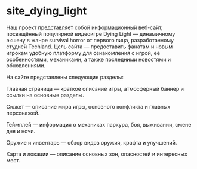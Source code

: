 # site_dying_light
Наш проект представляет собой информационный веб-сайт, посвящённый популярной видеоигре Dying Light — динамичному экшену в жанре survival horror от первого лица, разработанному студией Techland.
Цель сайта — предоставить фанатам и новым игрокам удобную платформу для ознакомления с игрой, её особенностями, механиками, а также последними новостями и обновлениями.

На сайте представлены следующие разделы:

Главная страница — краткое описание игры, атмосферный баннер и ссылки на основные разделы.

Сюжет — описание мира игры, основного конфликта и главных персонажей.

Геймплей — информация о механиках паркура, боя, выживании, смене дня и ночи.

Оружие и инвентарь — обзор видов оружия, крафта и улучшений.

Карта и локации — описание основных зон, опасностей и интересных мест.
